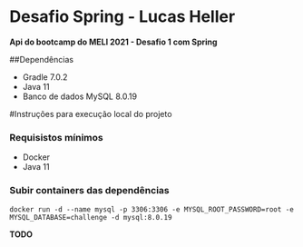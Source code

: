 # Desafio Spring - Lucas Heller

**Api do bootcamp do MELI 2021 - Desafio 1 com Spring**

##Dependências
- Gradle 7.0.2
- Java 11
- Banco de dados MySQL 8.0.19

#Instruções para execução local do projeto
### Requisistos mínimos
- Docker
- Java 11

### Subir containers das dependências
``docker run -d --name mysql -p 3306:3306 -e MYSQL_ROOT_PASSWORD=root -e MYSQL_DATABASE=challenge -d mysql:8.0.19``

**TODO**